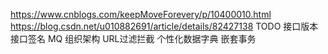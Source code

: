 https://www.cnblogs.com/keepMoveForevery/p/10400010.html
https://blog.csdn.net/u010882691/article/details/82427138
TODO
接口版本
接口签名
MQ
组织架构
URL过滤拦截
个性化数据字典
嵌套事务


